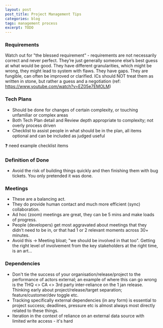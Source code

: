 ```yaml
---
layout: post
post_title: Project Management Tips
categories: blog
tags: management process
excerpt: TODO
---
```


### Requirements

Watch out for "the blessed requirement" - requirements are not necessarily correct and never perfect. They’re just generally someone else’s best guess at what would be good. They have different granularities, which might be wrong, they might lead to system with flaws. They have gaps. They are fungible, can often be improved or clarified. ICs should NOT treat them as written in stone, but rather a guess and a negotiation
 (ref: https://www.youtube.com/watch?v=EZ05e7EMOLM)

### Tech Plans

- Should be done for changes of certain complexity, or touching unfamiliar or complex areas
- Both Tech Plan detail and Review depth appropriate to complexity; not overly process driven
- Checklist to assist people in what should be in the plan, all items optional and can be included as judged useful

<aside>
❓ need example checklist items

</aside>

### Definition of Done

- Avoid the risk of building things quickly and then finishing them with bug tickets. You only pretended it was done.

### Meetings

- These are a balancing act.
- They do provide human contact and much more efficient (sync) collaboration.
- Ad hoc (zoom) meetings are great, they can be 5 mins and make loads of progress.
- People (developers) get most aggravated about meetings that they didn’t need to be in, or that had 1 or 2 relevant moments across 30+ minutes.
- Avoid this -> Meeting bloat; "we should be involved in that too". Getting the right level of involvement from the key stakeholders at the right time, is an art...

### Dependencies

- Don't tie the success of your organisation/release/project to the performance of actors external; an example of where this can go wrong is the THQ <> CA <> 3rd party inter-reliance on the 1 jan release. Thinking early about project/release/target separation; feature/customer/dev toggle etc.
- Tracking specifically external dependencies (in any form) is essential to project success; deadlines, pressure etc is almost always most directly related to these things.
- Iteration in the context of reliance on an external data source with limited write access - it's hard